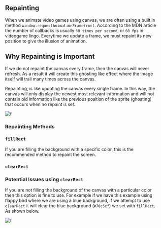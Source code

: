 ## Repainting 

When we animate video games using canvas, we are often using a built in method `window.requestAnimationFrame(run)`. According to the MDN article the number of callbacks is usually `60 times per second`, or `60 fps` in videogame lingo. Everytime we update a frame, we must repaint its new position to give the illusion of animation.

## Why Repainting is Important

If we do not repaint the canvas every frame, then the canvas will never refresh. As a result it will create this ghosting like effect where the image itself will trail many times across the canvas. 

Repainting, is like updating the canvas every single frame. In this way, the canvas will only display the newest most relevant information and will not contain old information like the previous position of the sprite (ghosting) that occurs when no repaint is set. 

![f](https://imgur.com/EJ92S0q.gif)

### Repainting Methods

### `fillRect`

If you are filling the background with a specific color, this is the recommended method to repaint the screen. 

### `clearRect`

### Potential Issues using `clearRect`

If you are not filling the background of the canvas with a particular color then this option is fine to use. For example if we have this example using flappy bird where we are using a blue background, if we attempt to use `clearRect` it will clear the blue background (`#70c5cf`) we set with `fillRect`. As shown below.

![f](https://imgur.com/AzChEsO.png)
